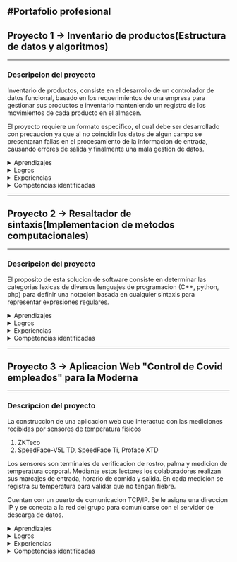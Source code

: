 #Portafolio profesional
----------------
## Proyecto 1 -> Inventario de productos(Estructura de datos y algoritmos)
----------------

### **Descripcion del proyecto**

Inventario de productos, consiste en el desarrollo de un controlador de datos funcional, basado en los requerimientos de una empresa para gestionar sus productos e inventario 
manteniendo un registro de los movimientos de cada producto en el almacen.

El proyecto requiere un formato especifico, el cual debe ser desarrollado con precaucion ya que al no coincidir los datos de algun campo se presentaran fallas en el procesamiento de la informacion de entrada,
causando errores de salida y finalmente una mala gestion de datos.

<details>
 <summary>Aprendizajes</summary>
 <p>   
   
   **El siguiente esquema representa las estructuras de datos aprendidas:** 
   
<img src="https://datastructures.in/wp-content/uploads/2021/11/Types-of-DS-1024x464.png">
  
 </p>
</details>

<details>
 <summary>Logros</summary>
 <p>El logro mas satisfactorio alcanzado en la finalizacion de la materia, es la comprehension detallada de la informacion, topicos y temas vistos.</p>
</details>

<details>
 <summary>Experiencias</summary>
 <p>Experiencias relevantes para ser mencionadas, son el uso de este conocimiento para el desarrollo de aplicaciones para fin empresarial.</p>
</details>

<details>
 <summary>Competencias identificadas</summary>
 <p>Como principal desarrollador de este proyecto he podido identificar como competencias un conocimiento conceptual y teorico sobresaliente en cuanto 
  a temas relacionados con estructuras de datos y algoritmos.</p>
</details>

----------------
## Proyecto 2 -> Resaltador de sintaxis(Implementacion de metodos computacionales)
----------------

### **Descripcion del proyecto**

El proposito de esta solucion de software consiste en determinar las categorias lexicas de diversos lenguajes de programacion
(C++, python, php) para definir una notacion basada en cualquier sintaxis para representar expresiones regulares.

<details>
 <summary>Aprendizajes</summary>
 <p>
  1. Cadenas de Markov
  2. Programacion basada en un automata
  3. Funcionalidad correcta de expresionees regulares
  4. Segmentacion de un problema en subproblemas
 </p>
</details>

<details>
 <summary>Logros</summary>
 <p>
  1. Desarrollo de una aplicacion de streaming
  2. Desarrollo de una IA de reconocimiento facial para la aplicacion de streaming
 </p>
</details>
 
<details>
 <summary>Experiencias</summary>
 <p>
  Como experiencia en general, es importante analizar el problema y segmentar la codificacion de una forma
  adecuada para facilitar futuras actualizaciones del sistema.
 </p>
</details>

<details>
 <summary>Competencias identificadas</summary>
 <p>
  Como unico desarrollador de estas aplicaciones puedo listar los siguientes conocimientos como importantes para el desarrollo
  de las mismas:
  1. Implementacion de algritmos
  2. Optimizacion de algoritmos
  3. Generacion de modelos computacionales
  4. Implementacion de modelos computacionales.
 </p>
</details>

----------------
## Proyecto 3 -> Aplicacion Web "Control de Covid empleados" para la Moderna
----------------

### **Descripcion del proyecto**

La construccion de una aplicacion web que interactua con las mediciones recibidas por sensores de temperatura fisicos

1. ZKTeco
2. SpeedFace-V5L TD, SpeedFace Ti, Proface XTD

Los sensores son terminales de verificacion de rostro, palma y medicion de temperatura corporal. Mediante estos lectores
los colaboradores realizan sus marcajes de entrada, horario de comida y salida. En cada medicion se registra su temperatura
para validar que no tengan fiebre.

Cuentan con un puerto de comunicacion TCP/IP. Se le asigna una direccion IP y se conecta a la red del grupo para comunicarse
con el servidor de descarga de datos.

<details>
 <summary>Aprendizajes</summary>
 <p>
  1. Migracion de csv con millones de registros a un DBMS relacional
  2. Implementacion de arquitectura MVC
  3. Cifrado de datos con salt como capa de seguridad
  4. Transmision de datos por medio de HTTP headers
 </p>
</details>

<details>
 <summary>Logros</summary>
 <p>
  1. Implementacion de estructuras de datos para el procesamiento de informacion de un usuario o administrador
  2. SQL Queries sinteticos para reducir la carga cliente-servidor en la transferencia de datos
  3. Plot de graficas en tiempo real con datos diarios reales
 </p>
</details>
 
<details>
 <summary>Experiencias</summary>
 <p>
  1. Tener un control sistematizado sobre las medidas de salubridad de una empresa para gestionar el personal es importante
  para prevenir posibles perdidas economicas por falta de control y administracion.
  2. Trabajo en equipo sobre un repositorio de control de versiones
  3. Desarrollo full stack
 </p>
</details>

<details>
 <summary>Competencias identificadas</summary>
 <p>
  1. Desarrollo agil
  2. Requerimientos
  3. Planeacion
  4. Diseño
  5. Desarrollo
  6. Liberacion
  7. Mantenimiento
 </p>
</details>
